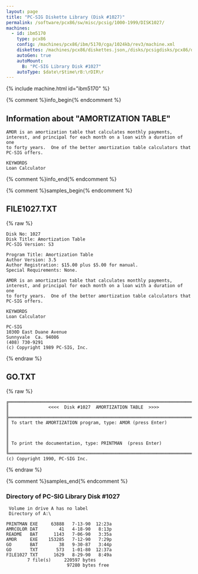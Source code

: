 ```yaml
---
layout: page
title: "PC-SIG Diskette Library (Disk #1027)"
permalink: /software/pcx86/sw/misc/pcsig/1000-1999/DISK1027/
machines:
  - id: ibm5170
    type: pcx86
    config: /machines/pcx86/ibm/5170/cga/1024kb/rev3/machine.xml
    diskettes: /machines/pcx86/diskettes.json,/disks/pcsigdisks/pcx86/diskettes.json
    autoGen: true
    autoMount:
      B: "PC-SIG Library Disk #1027"
    autoType: $date\r$time\rB:\rDIR\r
---
```


{% include machine.html id="ibm5170" %}

{% comment %}info_begin{% endcomment %}

## Information about "AMORTIZATION TABLE"

    AMOR is an amortization table that calculates monthly payments,
    interest, and principal for each month on a loan with a duration of one
    to forty years.  One of the better amortization table calculators that
    PC-SIG offers.
    
    KEYWORDS
    Loan Calculator
{% comment %}info_end{% endcomment %}

{% comment %}samples_begin{% endcomment %}

## FILE1027.TXT

{% raw %}
```
Disk No: 1027                                                           
Disk Title: Amortization Table                                          
PC-SIG Version: S3                                                      
                                                                        
Program Title: Amortization Table                                       
Author Version: 3.5                                                     
Author Registration: $15.00 plus $5.00 for manual.                      
Special Requirements: None.                                             
                                                                        
AMOR is an amortization table that calculates monthly payments,         
interest, and principal for each month on a loan with a duration of one 
to forty years.  One of the better amortization table calculators that  
PC-SIG offers.                                                          
                                                                        
KEYWORDS                                                                
Loan Calculator                                                         
                                                                        
PC-SIG                                                                  
1030D East Duane Avenue                                                 
Sunnyvale  Ca. 94086                                                    
(408) 730-9291                                                          
(c) Copyright 1989 PC-SIG, Inc.                                         
```
{% endraw %}

## GO.TXT

{% raw %}
```
╔═════════════════════════════════════════════════════════════════════════╗
║               <<<<  Disk #1027  AMORTIZATION TABLE  >>>>                ║
╠═════════════════════════════════════════════════════════════════════════╣
║ To start the AMORTIZATION program, type: AMOR (press Enter)             ║
║                                                                         ║
║ To print the documentation, type: PRINTMAN  (press Enter)               ║
╚═════════════════════════════════════════════════════════════════════════╝
(c) Copyright 1990, PC-SIG Inc.
```
{% endraw %}

{% comment %}samples_end{% endcomment %}

### Directory of PC-SIG Library Disk #1027

     Volume in drive A has no label
     Directory of A:\

    PRINTMAN EXE     63888   7-13-90  12:23a
    AMRCOLOR DAT        41   4-18-90   8:13p
    README   BAT      1143   7-06-90   3:35a
    AMOR     EXE    153285   7-12-90   7:29p
    GO       BAT        38   9-30-87   3:44p
    GO       TXT       573   1-01-80  12:37a
    FILE1027 TXT      1629   8-29-90   8:49a
            7 file(s)     220597 bytes
                           97280 bytes free
